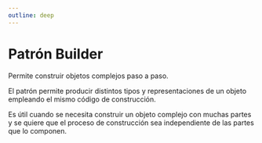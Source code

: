 ```yaml
---
outline: deep
---
```


# Patrón Builder

Permite construir objetos complejos paso a paso.

El patrón permite producir distintos tipos y representaciones de un objeto empleando el mismo código de construcción.

Es útil cuando se necesita construir un objeto complejo con muchas partes y se quiere que el proceso de construcción sea independiente de las partes que lo componen.